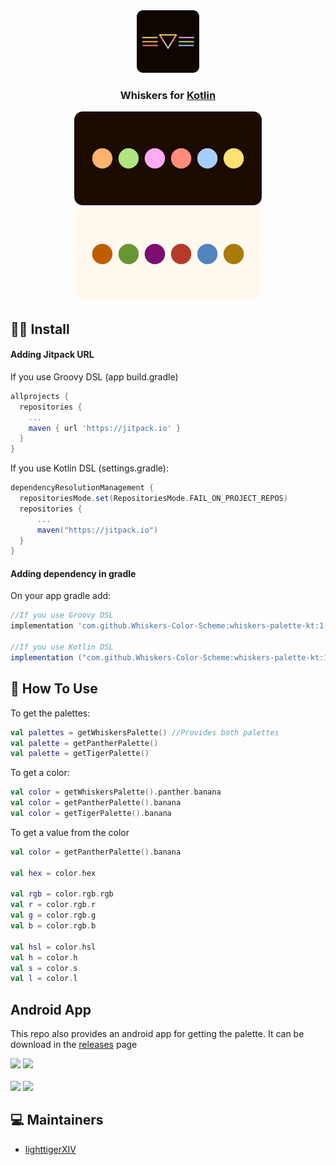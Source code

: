 <div align="center">

<img src="https://raw.githubusercontent.com/Whiskers-Color-Scheme/assets/main/logos/readme-logo.png" width="100">

### Whiskers for [Kotlin](https://kotlinlang.org/)

<div>
    <img src="https://raw.githubusercontent.com/Whiskers-Color-Scheme/assets/f73d25d4aa4480b7c4d593fb6ae8f4288f3fb5c0/previews/panther-preview.svg" width="300">
    <img src="https://raw.githubusercontent.com/Whiskers-Color-Scheme/assets/f73d25d4aa4480b7c4d593fb6ae8f4288f3fb5c0/previews/tiger-preview.svg" width="300">
</div>
</div>

## 👷‍♂️ Install
#### Adding Jitpack URL
If you use Groovy DSL (app build.gradle)
```gradle
allprojects {
  repositories {
    ...
    maven { url 'https://jitpack.io' }
  }
}
```
If you use Kotlin DSL (settings.gradle):
```gradle
dependencyResolutionManagement {
  repositoriesMode.set(RepositoriesMode.FAIL_ON_PROJECT_REPOS)
  repositories {
      ...
      maven("https://jitpack.io")
  }
}
```

#### Adding dependency in gradle
On your app gradle add:
```gradle
//If you use Groovy DSL
implementation 'com.github.Whiskers-Color-Scheme:whiskers-palette-kt:1.1.0'

//If you use Kotlin DSL
implementation ("com.github.Whiskers-Color-Scheme:whiskers-palette-kt:1.1.0")
```


## 🧠 How To Use

To get the palettes:
```kotlin
val palettes = getWhiskersPalette() //Provides both palettes
val palette = getPantherPalette()
val palette = getTigerPalette()
```

To get a color:
```kotlin
val color = getWhiskersPalette().panther.banana
val color = getPantherPalette().banana
val color = getTigerPalette().banana
```

To get a value from the color
```kotlin
val color = getPantherPalette().banana

val hex = color.hex

val rgb = color.rgb.rgb
val r = color.rgb.r
val g = color.rgb.g
val b = color.rgb.b

val hsl = color.hsl
val h = color.h
val s = color.s
val l = color.l
```

## Android App
This repo also provides an android app for getting the palette. It can be download in the [releases](https://github.com/Whiskers-Color-Scheme/whiskers-palette-kt/releases) page
<div>
<img src="https://github.com/user-attachments/assets/b2d04a5b-ed66-4e8f-bd2a-78e83c2b4468" width="200">
<img src="https://github.com/user-attachments/assets/217f2856-14b8-4015-8e44-7c13844e3638" width="200">
</div>
<br>
<div>
<img src="https://github.com/user-attachments/assets/149f542c-fa99-4102-ac45-a8dda2ff6a3c" width="400">    
<img src="https://github.com/user-attachments/assets/d9f2bd7e-57e6-4608-a3ce-a069901e06a5" width="400">    
</div>






## 💻 Maintainers

- [lighttigerXIV]()
